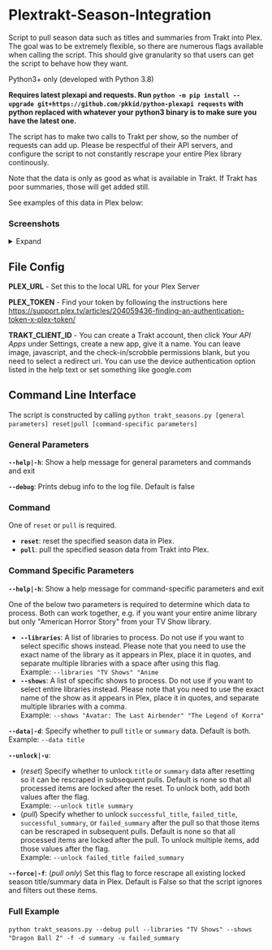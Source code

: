 # Plextrakt-Season-Integration
Script to pull season data such as titles and summaries from Trakt into Plex. The goal was to be extremely flexible, so there are numerous flags available when calling the script. This should give granularity so that users can get the script to behave how they want. 

Python3+ only (developed with Python 3.8)

**Requires latest plexapi and requests. Run `python -m pip install --upgrade git+https://github.com/pkkid/python-plexapi requests` with python replaced with whatever your python3 binary is to make sure you have the latest one.**

The script has to make two calls to Trakt per show, so the number of requests can add up. Please be respectful of their API servers, and configure the script to not constantly rescrape your entire Plex library continously.

Note that the data is only as good as what is available in Trakt. If Trakt has poor summaries, those will get added still.

See examples of this data in Plex below:

 ### Screenshots
<details><summary>Expand</summary>
<p>
<img src="/screenshots/season%20titles.png?raw=true"></img>
<img src="/screenshots/season%20summary.png?raw=true"></img>
</p>
</details>

## File Config

**PLEX_URL** - Set this to the local URL for your Plex Server

**PLEX_TOKEN** - Find your token by following the instructions here https://support.plex.tv/articles/204059436-finding-an-authentication-token-x-plex-token/

**TRAKT_CLIENT_ID** - You can create a Trakt account, then click *Your API Apps* under Settings, create a new app, give it a name. You can leave image, javascript, and the check-in/scrobble permissions blank, but you need to select a redirect uri. You can use the device authentication option listed in the help text or set something like google.com

## Command Line Interface

The script is constructed by calling `python trakt_seasons.py [general parameters] reset|pull [command-specific parameters]`

### General Parameters

**`--help|-h`**: Show a help message for general parameters and commands and exit

**`--debug`**: Prints debug info to the log file. Default is false

### Command
One of `reset` or `pull` is required. 
* **`reset`**: reset the specified season data in Plex. 
* **`pull`**: pull the specified season data from Trakt into Plex.

### Command Specific Parameters

**`--help|-h`**: Show a help message for command-specific parameters and exit

One of the below two parameters is required to determine which data to process. Both can work together, e.g. if you want your entire anime library but only "American Horror Story" from your TV Show library.

* **`--libraries`**: A list of libraries to process. Do not use if you want to select specific shows instead. Please note that you need to use the exact name of the library as it appears in Plex, place it in quotes, and separate multiple libraries with a space after using this flag.\
Example: `--libraries "TV Shows" "Anime`
* **`--shows`**: A list of specific shows to process. Do not use if you want to select entire libraries instead. Please note that you need to use the exact name of the show as it appears in Plex, place it in quotes, and separate multiple libraries with a comma.\
Example: `--shows "Avatar: The Last Airbender" "The Legend of Korra"`

**`--data|-d`**: Specify whether to pull `title` or `summary` data. Default is both.\
Example: `--data title`

**`--unlock|-u`**: 
* (*reset*) Specify whether to unlock `title` or `summary` data after resetting so it can be rescraped in subsequent pulls. Default is none so that all processed items are locked after the reset. To unlock both, add both values after the flag.\
Example: `--unlock title summary`
* (*pull*) Specify whether to unlock `successful_title`, `failed_title`, `successful_summary`, or `failed_summary` after the pull so that those items can be rescraped in subsequent pulls. Default is none so that all processed items are locked after the pull. To unlock multiple items, add those values after the flag.\
Example: `--unlock failed_title failed_summary`

**`--force|-f`**: (*pull only*) Set this flag to force rescrape all existing locked season title/summary data in Plex. Default is False so that the script ignores and filters out these items.

### Full Example
`python trakt_seasons.py --debug pull --libraries "TV Shows" --shows "Dragon Ball Z" -f -d summary -u failed_summary`
